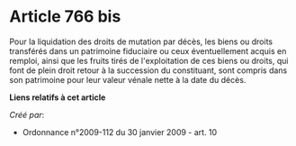# Article 766 bis

Pour la liquidation des droits de mutation par décès, les biens ou droits transférés dans un patrimoine fiduciaire ou ceux
éventuellement acquis en remploi, ainsi que les fruits tirés de l'exploitation de ces biens ou droits, qui font de plein
droit retour à la succession du constituant, sont compris dans son patrimoine pour leur valeur vénale nette à la date du
décès.

**Liens relatifs à cet article**

_Créé par_:

  - Ordonnance n°2009-112 du 30 janvier 2009 - art. 10
